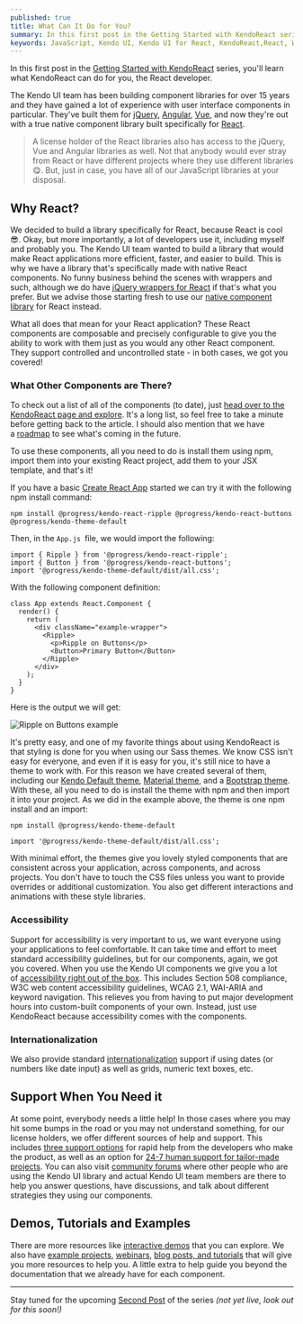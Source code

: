 ```yaml
---
published: true
title: What Can It Do for You?
summary: In this first post in the Getting Started with KendoReact series, you'll learn what KendoReact can do for you, the React developer. This series builds on the KendoReact video series by Tara Z. Manicsic.
keywords: JavaScript, Kendo UI, Kendo UI for React, KendoReact,React, Web Development
---
```

In this first post in the [Getting Started with KendoReact](https://www.telerik.com/blogs/kendo-react-getting-started-blog-series) series, you'll learn what KendoReact can do for you, the React developer.

The Kendo UI team has been building component libraries for over 15 years and they have gained a lot of experience with user interface components in particular. They've built them for [jQuery](https://www.telerik.com/kendo-ui), [Angular](https://www.telerik.com/kendo-angular-ui/), [Vue](https://www.telerik.com/kendo-vue-ui), and now they're out with a true native component library built specifically for [React](https://www.telerik.com/kendo-react-ui).

> A license holder of the React libraries also has access to the jQuery, Vue and Angular libraries as well. Not that anybody would ever stray from React or have different projects where they use different libraries 😋. But, just in case, you have all of our JavaScript libraries at your disposal.

## Why React?

We decided to build a library specifically for React, because React is cool 😎. Okay, but more importantly, a lot of developers use it, including myself and probably you. The Kendo UI team wanted to build a library that would make React applications more efficient, faster, and easier to build. This is why we have a library that's specifically made with native React components. No funny business behind the scenes with wrappers and such, although we do have [jQuery wrappers for React](https://www.telerik.com/kendo-react-ui/components/#react-wrappers) if that's what you prefer. But we advise those starting fresh to use our [native component library](https://www.telerik.com/kendo-react-ui/) for React instead.

What all does that mean for your React application? These React components are composable and precisely configurable to give you the ability to work with them just as you would any other React component. They support controlled and uncontrolled state - in both cases, we got you covered!

### What Other Components are There?

To check out a list of all of the components (to date), just [head over to the KendoReact page and explore](https://www.telerik.com/kendo-react-ui/components/). It's a long list, so feel free to take a minute before getting back to the article. I should also mention that we have a [roadmap](https://www.telerik.com/kendo-react-ui/roadmap/) to see what's coming in the future.

To use these components, all you need to do is install them using npm, import them into your existing React project, add them to your JSX template, and that's it!

If you have a basic [Create React App](https://www.telerik.com/blogs/hello-create-react-app-2) started we can try it with the following npm install command:

    npm install @progress/kendo-react-ripple @progress/kendo-react-buttons @progress/kendo-theme-default

Then, in the `App.js `file, we would import the following:

    import { Ripple } from '@progress/kendo-react-ripple';
    import { Button } from '@progress/kendo-react-buttons';
    import '@progress/kendo-theme-default/dist/all.css';

With the following component definition:

    class App extends React.Component {
      render() {
        return (
          <div className="example-wrapper">
            <Ripple>
              <p>Ripple on Buttons</p>
              <Button>Primary Button</Button>
            </Ripple>
          </div>
        );
      }
    }

Here is the output we will get:

![Ripple on Buttons example](https://d585tldpucybw.cloudfront.net/sfimages/default-source/default-album/ripplebuttons_anim.gif?sfvrsn=1a58337b_1 "RippleButtons_Anim") 

It's pretty easy, and one of my favorite things about using KendoReact is that styling is done for you when using our Sass themes. We know CSS isn't easy for everyone, and even if it is easy for you, it's still nice to have a theme to work with. For this reason we have created several of them, including our [Kendo Default theme](https://www.telerik.com/kendo-react-ui/components/styling/theme-default/), [Material theme](https://www.telerik.com/kendo-react-ui/components/styling/theme-material/), and a [Bootstrap theme](https://www.telerik.com/kendo-react-ui/components/styling/theme-bootstrap/). With these, all you need to do is install the theme with npm and then import it into your project. As we did in the example above, the theme is one npm install and an import:

    npm install @progress/kendo-theme-default

    import '@progress/kendo-theme-default/dist/all.css';

With minimal effort, the themes give you lovely styled components that are consistent across your application, across components, and across projects. You don't have to touch the CSS files unless you want to provide overrides or additional customization. You also get different interactions and animations with these style libraries.

### Accessibility

Support for accessibility is very important to us, we want everyone using your applications to feel comfortable. It can take time and effort to meet standard accessibility guidelines, but for our components, again, we got you covered. When you use the Kendo UI components we give you a lot of [accessibility right out of the box](https://www.telerik.com/kendo-react-ui/components/accessibility/). This includes Section 508 compliance, W3C web content accessibility guidelines, WCAG 2.1, WAI-ARIA and keyword navigation. This relieves you from having to put major development hours into custom-built components of your own. Instead, just use KendoReact because accessibility comes with the components.

### Internationalization

We also provide standard [internationalization](https://www.telerik.com/kendo-react-ui/components/globalization/i18n/) support if using dates (or numbers like date input) as well as grids, numeric text boxes, etc.

## Support When You Need it

At some point, everybody needs a little help! In those cases where you may hit some bumps in the road or you may not understand something, for our license holders, we offer different sources of help and support. This includes [three support options](https://www.telerik.com/kendo-react-ui/#pricing) for rapid help from the developers who make the product, as well as an option for [24-7 human support for tailor-made projects](https://www.progress.com/services). You can also visit [community forums](https://www.telerik.com/forums/kendo-ui-react) where other people who are using the Kendo UI library and actual Kendo UI team members are there to help you answer questions, have discussions, and talk about different strategies they using our components.

## Demos, Tutorials and Examples

There are more resources like [interactive demos](https://www.telerik.com/support/demos) that you can explore. We also have [example projects](https://github.com/telerik/react-dashboard), [webinars](https://www.youtube.com/watch?v=GsQ_yATS7OY), [blog posts, and tutorials](https://www.telerik.com/blogs/kendo-ui) that will give you more resources to help you. A little extra to help guide you beyond the documentation that we already have for each component.

* * *

Stay tuned for the upcoming [Second Post](https://www.telerik.com/blogs/kendoreact-creating-robust-react-applications) of the series _(not yet live, look out for this soon!)_